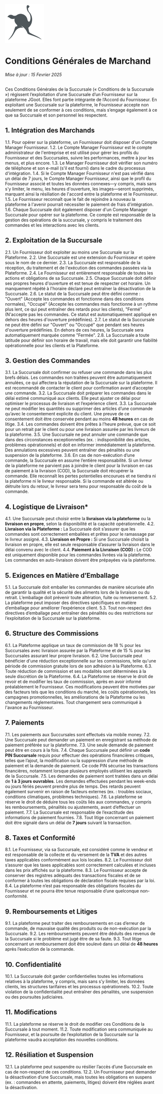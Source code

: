 <img src="https://github.com/JiGoot/terms/blob/main/logo520.png" width="128" height="128">

# Conditions Générales de Marchand
*Mise à jour : 15 Fevrier 2025*
</br>
</br>

Ces Conditions Générales de la Succursale (« Conditions de la Succursale ») régissent l’exploitation d’une Succursale d’un Fournisseur sur la plateforme JGoot. Elles font partie intégrante de l’Accord du Fournisseur. En exploitant une Succursale sur la plateforme, le Fournisseur accepte non seulement de se conformer à ces conditions, mais s’engage également à ce que sa Succursale et son personnel les respectent.  

## 1. Intégration des Marchands
1.1. Pour opérer sur la plateforme, un Fournisseur doit disposer d'un Compte Manager Fournisseur.  1.2. Le Compte Manager Fournisseur est le compte administrateur de l'entreprise et est utilisé pour gérer les profils du Fournisseur et des Succursales, suivre les performances, mettre à jour les menus, et plus encore.  1.3. Le Manager Fournisseur doit vérifier son numéro de téléphone et son e-mail (s'il est fourni) dans le cadre du processus d'intégration.  1.4. Si le Compte Manager Fournisseur n'est pas vérifié dans un délai de 7 jours, le Compte Manager Fournisseur, ainsi que le profil du Fournisseur associé et toutes les données connexes—y compris, mais sans s'y limiter, le menu, les heures d'ouverture, les images—seront supprimés, marquant ainsi la résiliation de l'accord entre la plateforme et le Fournisseur.  1.5. Le Fournisseur reconnaît que le fait de rejoindre à nouveau la plateforme à l'avenir pourrait nécessiter le paiement de frais d'intégration.  1.6. Chaque Succursale doit également disposer d'un Compte Manager Succursale pour opérer sur la plateforme. Ce compte est responsable de la gestion des opérations de la succursale, y compris le traitement des commandes et les interactions avec les clients.

## 2. Exploitation de la Succursale
2.1. Un Fournisseur doit exploiter au moins une Succursale sur la Plateforme.  2.2. Une Succursale est une extension du Fournisseur et opère sous le nom de ce dernier.  2.3. La Succursale est responsable de la réception, du traitement et de l'exécution des commandes passées via la Plateforme.  2.4. Le Fournisseur est entièrement responsable de toutes les actions et obligations de sa Succursale.  2.5. Chaque Succursale doit définir ses propres heures d'ouverture et est tenue de respecter cet horaire. Un manquement répété à l'horaire déclaré peut entraîner la désactivation de la Succursale.  2.6. Le statut de la Succursale peut être défini comme : "Ouvert" (Accepte les commandes et fonctionne dans des conditions normales), "Occupé" (Accepte les commandes mais fonctionne à un rythme plus lent, ce qui peut entraîner des retards pour les clients), "Fermé" (N'accepte pas les commandes. Ce statut est automatiquement appliqué en dehors des heures d'ouverture prédéfinies).  2.7. Le statut de la Succursale ne peut être défini sur "Ouvert" ou "Occupé" que pendant ses heures d'ouverture prédéfinies. En dehors de ces heures, la Succursale sera automatiquement marquée comme "Fermée".  2.8. La Succursale a toute latitude pour définir son horaire de travail, mais elle doit garantir une fiabilité opérationnelle pour les clients et la Plateforme.

## 3. Gestion des Commandes
3.1. La Succursale doit confirmer ou refuser une commande dans les plus brefs délais. Les commandes non traitées peuvent être automatiquement annulées, ce qui affectera la réputation de la Succursale sur la plateforme. Il est recommandé de contacter le client pour confirmation avant d’accepter une commande.  3.2. La Succursale doit préparer les commandes dans le délai estimé communiqué aux clients. Elle peut ajuster ce délai pour optimiser le processus de livraison et l’expérience client.  3.3. La Succursale ne peut modifier les quantités ou supprimer des articles d’une commande qu’avec le consentement explicite du client. Une preuve de ce consentement doit être conservée pendant au moins **48 heures** en cas de litige.  3.4. Les commandes doivent être prêtes à l’heure prévue, que ce soit pour un retrait par le client ou pour une livraison assurée par les livreurs de la plateforme.  3.5. Une Succursale ne peut annuler une commande que dans des circonstances exceptionnelles (ex. : indisponibilité des articles, problèmes opérationnels) et doit en informer immédiatement la plateforme. Des annulations excessives peuvent entraîner des pénalités ou une suspension de la plateforme.  3.6. En cas de non-exécution d’une commande, la Succursale en assume l’entière responsabilité. Si un livreur de la plateforme ne parvient pas à joindre le client pour la livraison en cas de paiement à la livraison (COD), la Succursale doit récupérer la commande. Elle reconnaît les pertes potentielles encourues et ne tiendra ni la plateforme ni le livreur responsable. Si la commande est altérée ou détruite lors du retour, le livreur sera tenu pour responsable du coût de la commande.  

## 4. Logistique de Livraison*
4.1. Une Succursale peut choisir entre la **livraison via la plateforme** ou la **livraison en propre**, selon la disponibilité et la capacité opérationnelle.  4.2. **Livraison via la Plateforme :** La Succursale doit s’assurer que les commandes sont correctement emballées et prêtes pour le ramassage par le livreur assigné.  4.3. **Livraison en Propre :** Si une Succursale choisit la livraison en propre, elle est seule responsable d’assurer la livraison dans le délai convenu avec le client.  4.4. **Paiement à la Livraison (COD) :** Le COD est uniquement disponible pour les commandes livrées via la plateforme. Les commandes en auto-livraison doivent être prépayées via la plateforme. 

## 5. Exigences en Matière d’Emballage  
5.1. La Succursale doit emballer les commandes de manière sécurisée afin de garantir la qualité et la sécurité des aliments lors de la livraison ou du retrait. L’emballage doit prévenir toute altération, fuite ou renversement.  5.2. La plateforme peut imposer des directives spécifiques en matière d’emballage pour améliorer l’expérience client.  5.3. Tout non-respect des directives d’emballage peut entraîner des pénalités ou des restrictions sur l’exploitation de la Succursale sur la plateforme.

## 6. Structure des Commissions
6.1. La Plateforme applique un taux de commission de 18 % pour les Succursales avec livraison assurée par la Plateforme et de 15 % pour les Succursales assurant leur propre livraison.  6.2. Une Succursale peut bénéficier d'une réduction exceptionnelle sur les commissions, telle qu'une période de commission gratuite lors de son adhésion à la Plateforme.  6.3. Toute réduction de commission et ses modalités sont déterminées à la seule discrétion de la Plateforme.  6.4. La Plateforme se réserve le droit de revoir et de modifier les taux de commission, après en avoir informé préalablement le Fournisseur. Ces modifications peuvent être motivées par des facteurs tels que les conditions du marché, les coûts opérationnels, les campagnes promotionnelles, les améliorations de la Plateforme ou les changements réglementaires. Tout changement sera communiqué à l'avance au Fournisseur.

## 7. Paiements 
7.1. Les paiements aux Succursales sont effectués via mobile money.  7.2. Une Succursale peut demander un paiement en enregistrant sa méthode de paiement préférée sur la plateforme.  7.3. Une seule demande de paiement peut être en cours à la fois.  7.4. Chaque Succursale peut définir un **code PIN Succursale** requis pour effectuer des opérations financières critiques, telles que l’ajout, la modification ou la suppression d’une méthode de paiement et la demande de paiement. Ce code PIN sécurise les transactions financières, notamment lorsque plusieurs employés utilisent les appareils de la Succursale.  7.5. Les demandes de paiement sont traitées dans un délai de **1 à 3 jours ouvrables**. Les demandes effectuées pendant les week-ends ou jours fériés peuvent prendre plus de temps. Des retards peuvent également survenir en raison de facteurs externes (ex. : troubles sociaux, conditions climatiques, problèmes techniques).  7.6. La plateforme se réserve le droit de déduire tous les coûts liés aux commandes, y compris les remboursements, pénalités ou ajustements, avant d’effectuer un paiement.  7.7. La Succursale est responsable de l’exactitude des informations de paiement fournies.  7.8. Tout litige concernant un paiement doit être signalé dans un délai de **7 jours** suivant la transaction.  

## 8. Taxes et Conformité 
8.1. Le Fournisseur, via sa Succursale, est considéré comme le vendeur et est responsable de la collecte et du versement de la **TVA** et des autres taxes applicables conformément aux lois locales.  8.2. Le Fournisseur doit s’assurer que les taxes applicables sont correctement calculées et incluses dans les prix affichés sur la plateforme.  8.3. Le Fournisseur accepte de conserver des registres adéquats des transactions fiscales et de se conformer à toutes les obligations de déclaration fiscale requises par la loi.  8.4. La plateforme n’est pas responsable des obligations fiscales du Fournisseur et ne pourra être tenue responsable d’une quelconque non-conformité.  

## 9. Remboursements et Litiges  
9.1. La plateforme peut traiter des remboursements en cas d’erreur de commande, de mauvaise qualité des produits ou de non-exécution par la Succursale.  9.2. Les remboursements peuvent être déduits des revenus de la Succursale si le problème est jugé être de sa faute.  9.3. Tout litige concernant un remboursement doit être soulevé dans un délai de **48 heures** après l’exécution de la commande.  

## 10. Confidentialité
10.1. La Succursale doit garder confidentielles toutes les informations relatives à la plateforme, y compris, mais sans s’y limiter, les données clients, les structures tarifaires et les processus opérationnels.  10.2. Toute violation de la confidentialité peut entraîner des pénalités, une suspension ou des poursuites judiciaires.  

## 11. Modifications
11.1. La plateforme se réserve le droit de modifier ces Conditions de la Succursale à tout moment.  11.2. Toute modification sera communiquée au Fournisseur, et la poursuite de l’exploitation de la Succursale sur la plateforme vaudra acceptation des nouvelles conditions.  

## 12. Résiliation et Suspension  
12.1. La plateforme peut suspendre ou résilier l’accès d’une Succursale en cas de non-respect de ces conditions.  12.2. Un Fournisseur peut demander la désactivation d’une Succursale, mais toutes les obligations en suspens (ex. : commandes en attente, paiements, litiges) doivent être réglées avant la désactivation.  

